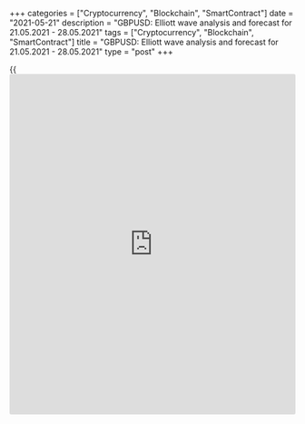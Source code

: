 +++
categories = ["Cryptocurrency", "Blockchain", "SmartContract"]
date = "2021-05-21"
description = "GBPUSD: Elliott wave analysis and forecast for 21.05.2021 - 28.05.2021"
tags = ["Cryptocurrency", "Blockchain", "SmartContract"]
title = "GBPUSD: Elliott wave analysis and forecast for 21.05.2021 - 28.05.2021"
type = "post"
+++

{{<iframe id="large-banner" src="https://www.bounty.group/#slide=16.0" width="100%" height="600" scrolling="no" style="border: 0px solid rgb(216, 221, 230); border-radius: 3px;">}}

2021-05-21

2021-05-21

GBPUSD: Elliott wave analysis and forecast for 21.05.2021 –
28.05.2021Alex Geuta

 **Main scenario:**   consider short positions from corrections below
the level of 1.4237 with a target of 1.3660 – 1.3572.

 **Alternative scenario:** breakout and consolidation above the level of
1.4237 will allow the pair to continue rising to the levels of 1.4450 –
1.4700.

 **Analysis:** Daily time frame: presumably, the first wave of larger
degree (1) finished developing, with wave 5 of (1) formed inside. A
descending correction started developing as wave (2) on the H4 time
frame, with waves A of (2) and B of (2) formed inside. Apparently, wave
С of (2) started developing on the H1 time frame. If this assumption is
correct, the pair will continue to drop to 1.3660 – 1.3572. The level of
1.4237 is critical in this scenario, as the breakout will enable the
pair to continue rising to the levels of 1.4450 – 1.4700.

* * *

* * *



## Price chart of GBPUSD in real time mode

The content of this article reflects the author’s opinion and does not
necessarily reflect the official position of LiteForex. The material
published on this page is provided for informational purposes only and
should not be considered as the provision of investment advice for the
purposes of Directive 2004/39/EC.

Rate this article:

{{value}}

( {{count}} {{title}} )